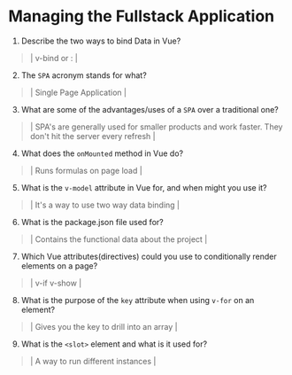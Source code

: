 # Managing the Fullstack Application

1. Describe the two ways to bind Data in Vue?

  > | v-bind or : |

2. The `SPA` acronym stands for what?

  > | Single Page Application |

3. What are some of the advantages/uses of a `SPA` over a traditional one?

  > | SPA's are generally used for smaller products and work faster. They don't hit the server every refresh |

4. What does the `onMounted` method in Vue do?

  > | Runs formulas on page load |

5. What is the `v-model` attribute in Vue for, and when might you use it?

  > | It's a way to use two way data binding |

6. What is the package.json file used for?

  > | Contains the functional data about the project |

7. Which Vue attributes(directives) could you use to conditionally render elements on a page?

  > | v-if v-show |

8. What is the purpose of the `key` attribute when using `v-for` on an element?

  > | Gives you the key to drill into an array |

9. What is the `<slot>` element and what is it used for?

  > | A way to run different instances |
